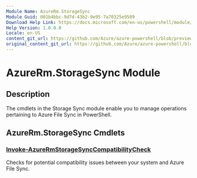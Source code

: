 ```yaml
---
Module Name: AzureRm.StorageSync
Module Guid: 001b4bbc-9d7d-43b2-9e95-7a70325e9509
Download Help Link: https://docs.microsoft.com/en-us/powershell/module/azurerm.storagesync
Help Version: 1.0.0.0
Locale: en-US
content_git_url: https://github.com/Azure/azure-powershell/blob/preview/src/ResourceManager/StorageSync/Commands.StorageSync/help/AzureRm.StorageSync.md
original_content_git_url: https://github.com/Azure/azure-powershell/blob/preview/src/ResourceManager/StorageSync/Commands.StorageSync/help/AzureRm.StorageSync.md
---
```


# AzureRm.StorageSync Module
## Description
The cmdlets in the Storage Sync module enable you to manage operations pertaining to Azure File Sync in PowerShell.

## AzureRm.StorageSync Cmdlets
### [Invoke-AzureRmStorageSyncCompatibilityCheck](Invoke-AzureRmStorageSyncCompatibilityCheck.md)
Checks for potential compatibility issues between your system and Azure File Sync.

